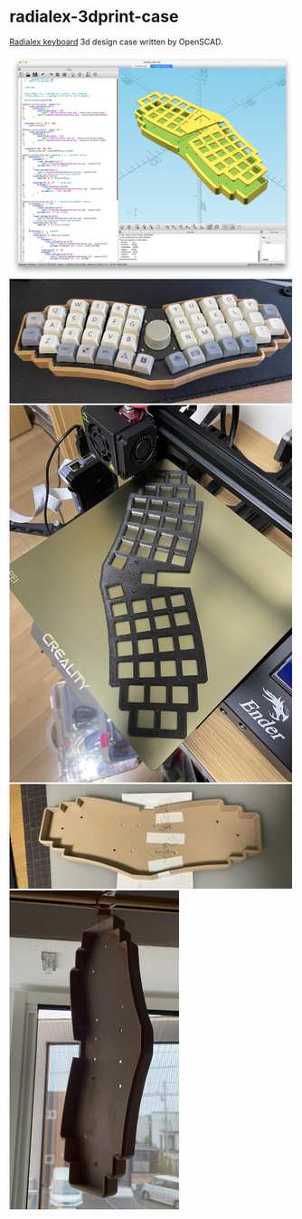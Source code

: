 # radialex-3dprint-case


<a href="https://github.com/takashicompany/radialex">Radialex keyboard</a> 3d design case written  by OpenSCAD.

<img src="Images/radialex-scad.png" alt="radialex 3d case design" width=600 />

<img src="Images/radialex01.jpg" alt="radialex 3d case design" width=500 />
<img src="Images/radialex02.jpg" alt="radialex 3d case design" width=500 />
<img src="Images/radialex03.jpg" alt="radialex 3d case design" width=500 />
<img src="Images/radialex04.jpg" alt="radialex 3d case design" width=300 />